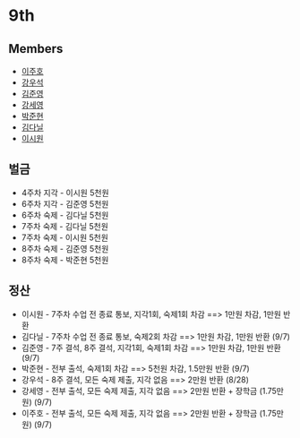 # 9th
## Members
* [이주호](https://github.com/jh86lee/sparta.git)
* [강우석](https://github.com/ksuk0414/sparta.git)
* [김준영](https://github.com/PeterKim3219/sparta_homework.git)
* [강세영](https://github.com/sejelly/sparta.git)
* [박준현](https://github.com/JunHyunPark1210/sp_homework.git)
* [김다닐](https://github.com/danilkim99/sparta.git)
* [이시원](https://github.com/Siwon-Lee337/sparta.git)

## 벌금
* 4주차 지각 - 이시원 5천원
* 6주차 지각 - 김준영 5천원
* 6주차 숙제 - 김다닐 5천원
* 7주차 숙제 - 김다닐 5천원
* 7주차 숙제 - 이시원 5천원
* 8주차 숙제 - 김준영 5천원
* 8주차 숙제 - 박준현 5천원

## 정산  
* 이시원 - 7주차 수업 전 종료 통보, 지각1회, 숙제1회 차감 ==> 1만원 차감, 1만원 반환 
* 김다닐 - 7주차 수업 전 종료 통보, 숙제2회 차감 ==> 1만원 차감, 1만원 반환 (9/7)
* 김준영 - 7주 결석, 8주 결석, 지각1회, 숙제1회 차감 ==> 1만원 차감, 1만원 반환 (9/7)
* 박준현 - 전부 출석, 숙제1회 차감 ==> 5천원 차감, 1.5만원 반환 (9/7)
* 강우석 - 8주 결석, 모든 숙제 제출, 지각 없음 ==> 2만원 반환 (8/28)
* 강세영 - 전부 출석, 모든 숙제 제출, 지각 없음 ==> 2만원 반환 + 장학금 (1.75만원) (9/7) 
* 이주호 - 전부 출석, 모든 숙제 제출, 지각 없음 ==> 2만원 반환 + 장학금 (1.75만원) (9/7)
